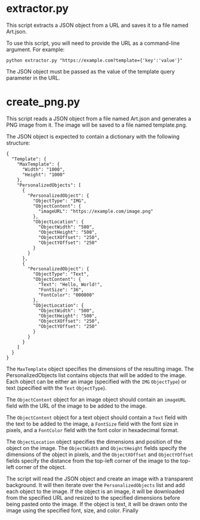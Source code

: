 # extractor.py

This script extracts a JSON object from a URL and saves it to a file named Art.json.

To use this script, you will need to provide the URL as a command-line argument. For example:

``
python extractor.py "https://example.com?template={'key':'value'}"
``

The JSON object must be passed as the value of the template query parameter in the URL.

# create_png.py

This script reads a JSON object from a file named Art.json and generates a PNG image from it. The image will be saved to a file named template.png.

The JSON object is expected to contain a dictionary with the following structure:

```
{
  "Template": {
    "MaxTemplate": {
      "Width": "1000",
      "Height": "1000"
    },
    "PersonalizedObjects": [
      {
        "PersonalizedObject": {
          "ObjectType": "IMG",
          "ObjectContent": {
            "imageURL": "https://example.com/image.png"
          },
          "ObjectLocation": {
            "ObjectWidth": "500",
            "ObjectHeight": "500",
            "ObjectXOffset": "250",
            "ObjectYOffset": "250"
          }
        }
      },
      {
        "PersonalizedObject": {
          "ObjectType": "Text",
          "ObjectContent": {
            "Text": "Hello, World!",
            "FontSize": "36",
            "FontColor": "000000"
          },
          "ObjectLocation": {
            "ObjectWidth": "500",
            "ObjectHeight": "500",
            "ObjectXOffset": "250",
            "ObjectYOffset": "250"
          }
        }
      }
    ]
  }
}
```

The `MaxTemplate` object specifies the dimensions of the resulting image. The PersonalizedObjects list contains objects that will be added to the image. Each object can be either an image (specified with the `IMG` `ObjectType`) or text (specified with the `Text` `ObjectType`).

The `ObjectContent` object for an image object should contain an `imageURL` field with the URL of the image to be added to the image.

The `ObjectContent` object for a text object should contain a `Text` field with the text to be added to the image, a `FontSize` field with the font size in pixels, and a `FontColor` field with the font color in hexadecimal format.

The `ObjectLocation` object specifies the dimensions and position of the object on the image. The `ObjectWidth` and `ObjectHeight` fields specify the dimensions of the object in pixels, and the `ObjectXOffset` and `ObjectYOffset` fields specify the distance from the top-left corner of the image to the top-left corner of the object.

The script will read the JSON object and create an image with a transparent background. It will then iterate over the `PersonalizedObjects` list and add each object to the image. If the object is an image, it will be downloaded from the specified URL and resized to the specified dimensions before being pasted onto the image. If the object is text, it will be drawn onto the image using the specified font, size, and color. Finally

